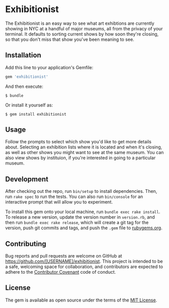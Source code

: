 # Exhibitionist

The Exhibitionist is an easy way to see what art exhibtions are currently showing in NYC at a handful of major museums, all from the privacy of your terminal. It defaults to sorting current shows by how soon they're closing, so that you don't miss that show you've been meaning to see.

## Installation

Add this line to your application's Gemfile:

```ruby
gem 'exhibitionist'
```

And then execute:

    $ bundle

Or install it yourself as:

    $ gem install exhibitionist

## Usage

Follow the prompts to select which show you'd like to get more details about. Selecting an exhibition lists where it is located and when it's closing, as well as other shows you might want to see at the same museum. You can also view shows by instituion, if you're interested in going to a particular museum.

## Development

After checking out the repo, run `bin/setup` to install dependencies. Then, run `rake spec` to run the tests. You can also run `bin/console` for an interactive prompt that will allow you to experiment.

To install this gem onto your local machine, run `bundle exec rake install`. To release a new version, update the version number in `version.rb`, and then run `bundle exec rake release`, which will create a git tag for the version, push git commits and tags, and push the `.gem` file to [rubygems.org](https://rubygems.org).

## Contributing

Bug reports and pull requests are welcome on GitHub at https://github.com/[USERNAME]/exhibitionist. This project is intended to be a safe, welcoming space for collaboration, and contributors are expected to adhere to the [Contributor Covenant](http://contributor-covenant.org) code of conduct.


## License

The gem is available as open source under the terms of the [MIT License](http://opensource.org/licenses/MIT).

